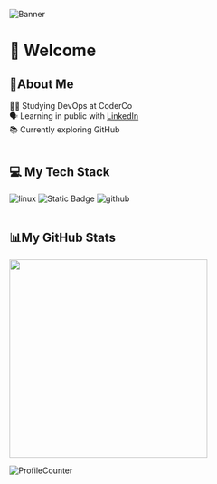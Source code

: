 ![Banner](https://github.com/user-attachments/assets/f5b81e69-d694-4a64-a68f-7796478aa60c)

# 👋 Welcome

## 👨About Me
👨‍💻 Studying DevOps at CoderCo<br/>
🗣️ Learning in public with [LinkedIn](https://www.linkedin.com/in/illyas-ahmed/)<br/>
📚 Currently exploring GitHub
<br><br>

## 💻 My Tech Stack
<img alt="linux" src="https://img.shields.io/badge/linux-white?style=for-the-badge&logo=linux&logoColor=white&labelColor=black&color=black"> <img alt="Static Badge" src="https://img.shields.io/badge/git-git?style=for-the-badge&logo=git&logoColor=white&labelColor=grey&color=grey">
 <img alt="github" src="https://img.shields.io/badge/github-navy?style=for-the-badge&logo=github&logoColor=white&labelColor=203d85&color=203d85">
<br><br>

## 📊My GitHub Stats
<img src="https://github-readme-stats.vercel.app/api?username=illyasa369&show_icons=true&count_private=true&theme=dark" width="350">

![ProfileCounter](https://komarev.com/ghpvc/?username=illyasa369&color=151515&style=for-the-badge)
<br><br>
